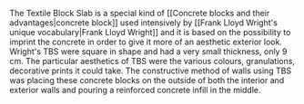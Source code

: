 ---
---

The Textile Block Slab is a special kind of [[Concrete blocks and their advantages|concrete block]] used intensively by [[Frank Lloyd Wright's unique vocabulary|Frank Lloyd Wright]] and it is based on the possibility to imprint the concrete in order to give it more of an aesthetic exterior look. Wright's TBS were square in shape and had a very small thickness, only 9 cm. The particular aesthetics of TBS were the various colours, granulations, decorative prints it could take. The constructive method of walls using TBS was placing these concrete blocks on the outside of both the interior and exterior walls and pouring a reinforced concrete infill in the middle.